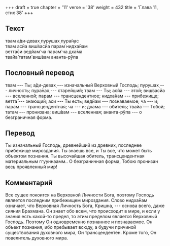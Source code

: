 +++
draft = true
chapter = '11'
verse = '38'
weight = 432
title = 'Глава 11, стих 38'
+++
## Текст

твам а̄ди-девах̣ пурушах̣ пура̄н̣ас  
твам асйа виш́васйа парам̇ нидха̄нам  
ветта̄си ведйам̇ ча парам̇ ча дха̄ма  
твайа̄ татам̇ виш́вам ананта-рӯпа

## Пословный перевод

твам --- Ты; а̄ди-девах̣ --- изначальный Верховный Господь; пурушах̣ ---
личность; пура̄н̣ах̣ --- старейший; твам --- Ты; асйа --- этой; виш́васйа
--- вселенной; парам --- трансцендентное; нидха̄нам --- прибежище; ветта̄
--- знающий; аси --- Ты есть; ведйам --- познаваемое; ча --- и; парам
--- трансцендентная; ча --- и; дха̄ма --- обитель; твайа̄ --- Тобой; татам
--- пронизана; виш́вам --- вселенная; ананта-рӯпа --- о безграничная
форма.

## Перевод

Ты изначальный Господь, древнейший из древних, последнее прибежище
мироздания. Ты знаешь все, и Ты все, что может быть объектом познания.
Ты высочайшая обитель, трансцендентная материальным ггууннаамм.. О
безграничная форма, Тобою пронизан весь проявленный мир!

## Комментарий

Все сущее покоится на Верховной Личности Бога, поэтому Господь является
последним прибежищем мироздания. Слово нидха̄нам означает, что Верховная
Личность Бога, Кришна, --- основа всего, даже сияния Брахмана. Он знает
обо всем, что происходит в мире, и если у знания есть какой-то предел,
то этим пределом является Верховный Господь. Поэтому Он одновременно
познанное и познаваемое. Он объект познания, ибо пребывает всюду, а
будучи причиной существования духовного мира, Он трансцендентен. Кроме
того, Он повелитель духовного мира.
